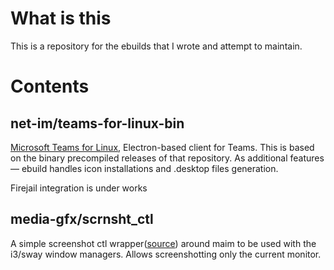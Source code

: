 # What is this

This is a repository for the ebuilds that I wrote and attempt to maintain.

# Contents

## net-im/teams-for-linux-bin
[Microsoft Teams for Linux](https://github.com/IsmaelMartinez/teams-for-linux), Electron-based client for Teams. This is based on the binary precompiled releases of that repository. As additional features — ebuild handles icon installations and .desktop files generation.

Firejail integration is under works

## media-gfx/scrnsht_ctl
A simple screenshot ctl wrapper([source](https://gist.github.com/SabbathHex/87940496bd6bb9eec7f397bfe2ffe411)) around maim to be used with the i3/sway window managers. Allows screenshotting only the current monitor.
